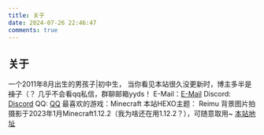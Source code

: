 ```yaml
---
title: 关于
date: 2024-07-26 22:46:47 
comments: true
---
```

## 关于
一个2011年8月出生的男孩子|初中生，
当你看见本站很久没更新时，博主多半是~~挂了~~（？
几乎不会看qq私信，群聊邮箱yyds！
E-Mail：[E-Mail](mailto:awa@ghriver.top)
Discord: [Discord](https://discordapp.com/users/icons-space)
QQ: [QQ](tencent://message/?uin=2025650064&Site=&Menu=yes)
最喜欢的游戏：Minecraft
本站HEXO主题： Reimu
背景图片拍摄影于2023年1月Minecraft1.12.2（我为啥还在用1.12.2？），可随意取用~
[本站地址](https://ghriver.top)